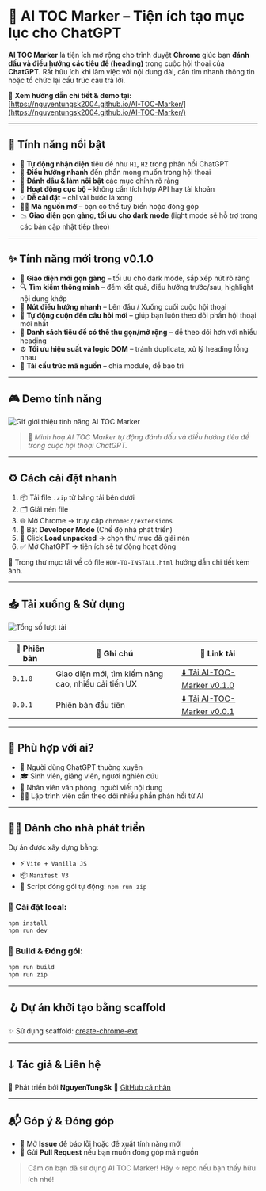 # 🌟 AI TOC Marker – Tiện ích tạo mục lục cho ChatGPT

**AI TOC Marker** là tiện ích mở rộng cho trình duyệt **Chrome** giúc bạn **đánh dấu và điều hướng các tiêu đề (heading)** trong cuộc hội thoại của **ChatGPT**. Rất hữu ích khi làm việc với nội dung dài, cần tìm nhanh thông tin hoặc tổ chức lại cấu trúc câu trả lời.

🔗 **Xem hướng dẫn chi tiết & demo tại:** [https://nguyentungsk2004.github.io/AI-TOC-Marker/](https://nguyentungsk2004.github.io/AI-TOC-Marker/)

---

## 🚀 Tính năng nổi bật

* 🔎 **Tự động nhận diện** tiêu đề như `H1`, `H2` trong phản hồi ChatGPT
* 🧽 **Điều hướng nhanh** đến phần mong muốn trong hội thoại
* 🌟 **Đánh dấu & làm nổi bật** các mục chính rõ ràng
* 🔐 **Hoạt động cục bộ** – không cần tích hợp API hay tài khoản
* 💡 **Dễ cài đặt** – chỉ vài bước là xong
* 🧑‍💻 **Mã nguồn mở** – bạn có thể tuý biến hoặc đóng góp
* 📉 **Giao diện gọn gàng, tối ưu cho dark mode** (light mode sẽ hỗ trợ trong các bản cập nhật tiếp theo)

---

## ✨ Tính năng mới trong v0.1.0

* 🎨 **Giao diện mới gọn gàng** – tối ưu cho dark mode, sắp xếp nút rõ ràng
* 🔍 **Tìm kiếm thông minh** – đếm kết quả, điều hướng trước/sau, highlight nội dung khớp
* 🧭 **Nút điều hướng nhanh** – Lên đầu / Xuống cuối cuộc hội thoại
* 📜 **Tự động cuộn đến câu hỏi mới** – giúp bạn luôn theo dõi phần hội thoại mới nhất
* 📌 **Danh sách tiêu đề có thể thu gọn/mở rộng** – dễ theo dõi hơn với nhiều heading
* ⚙️ **Tối ưu hiệu suất và logic DOM** – tránh duplicate, xử lý heading lồng nhau
* 🧩 **Tái cấu trúc mã nguồn** – chia module, dễ bảo trì

---

## 🎮 Demo tính năng

![Gif giới thiệu tính năng AI TOC Marker](https://github.com/NguyenTungSk2004/AI-TOC-Marker/blob/main/public/img/demo-guide.gif)

> 🎥 *Minh hoạ AI TOC Marker tự động đánh dấu và điều hướng tiêu đề trong cuộc hội thoại ChatGPT.*

---

## ⚙️ Cách cài đặt nhanh

1. 📦 Tải file `.zip` từ bảng tải bên dưới
2. 🗂 Giải nén file
3. 🌐 Mở Chrome → truy cập `chrome://extensions`
4. 🔧 Bật **Developer Mode** (Chế độ nhà phát triển)
5. 📂 Click **Load unpacked** → chọn thư mục đã giải nén
6. ✅ Mở ChatGPT → tiện ích sẽ tự động hoạt động

📁 Trong thư mục tải về có file `HOW-TO-INSTALL.html` hướng dẫn chi tiết kèm ảnh.

---

## 📥 Tải xuống & Sử dụng

<img src="https://img.shields.io/github/downloads/NguyenTungSk2004/AI-TOC-Marker/total" alt="Tổng số lượt tải" style="vertical-align: middle; margin-bottom: 4px;" />

| 📌 Phiên bản | 📝 Ghi chú                                          | 🔗 Link tải                                                                                                                       |
| ------------ | --------------------------------------------------- | --------------------------------------------------------------------------------------------------------------------------------- |
| `0.1.0`      | Giao diện mới, tìm kiếm nâng cao, nhiều cải tiến UX | [⬇️ Tải AI-TOC-Marker v0.1.0](https://github.com/NguyenTungSk2004/AI-TOC-Marker/releases/download/v0.1.0/AI-TOC-Marker-0.1.0.zip) |
| `0.0.1`      | Phiên bản đầu tiên                                  | [⬇️ Tải AI-TOC-Marker v0.0.1](https://github.com/NguyenTungSk2004/AI-TOC-Marker/releases/download/v0.0.1/AI-TOC-Marker-0.0.1.zip) |

---

## 👥 Phù hợp với ai?

* 🧑 Người dùng ChatGPT thường xuyên
* 🎓 Sinh viên, giảng viên, người nghiên cứu
* 💼 Nhân viên văn phòng, người viết nội dung
* 🧑‍💻 Lập trình viên cần theo dõi nhiều phần phản hồi từ AI

---

## 🧑‍💻 Dành cho nhà phát triển

Dự án được xây dựng bằng:

* ⚡ `Vite + Vanilla JS`
* 📦 `Manifest V3`
* 🔀 Script đóng gói tự động: `npm run zip`

### 🧪 Cài đặt local:

```bash
npm install
npm run dev
```

### 🔧 Build & Đóng gói:

```bash
npm run build
npm run zip
```

---

## 🪝 Dự án khởi tạo bằng scaffold

✨ Sử dụng scaffold: [create-chrome-ext](https://github.com/guocaoyi/create-chrome-ext)

---

## 🡓 Tác giả & Liên hệ

👤 Phát triển bởi **NguyenTungSk**
🔗 [GitHub cá nhân](https://github.com/NguyenTungSk2004/AI-TOC-Marker)

---

## 📬 Góp ý & Đóng góp

* 💬 Mở **Issue** để báo lỗi hoặc đề xuất tính năng mới
* 🤝 Gửi **Pull Request** nếu bạn muốn đóng góp mã nguồn

> Cảm ơn bạn đã sử dụng AI TOC Marker! Hãy ⭐ repo nếu bạn thấy hữu ích nhé!
